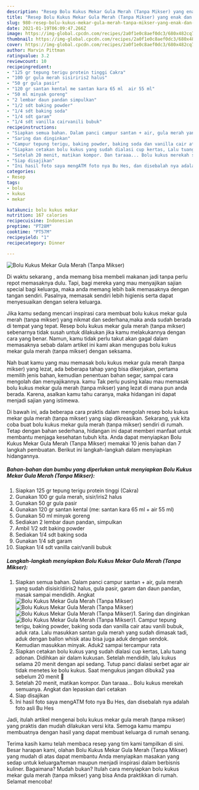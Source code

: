 ```yaml
---
description: "Resep Bolu Kukus Mekar Gula Merah (Tanpa Mikser) yang enak dan Mudah Dibuat"
title: "Resep Bolu Kukus Mekar Gula Merah (Tanpa Mikser) yang enak dan Mudah Dibuat"
slug: 980-resep-bolu-kukus-mekar-gula-merah-tanpa-mikser-yang-enak-dan-mudah-dibuat
date: 2021-01-19T06:09:47.266Z
image: https://img-global.cpcdn.com/recipes/2a0f1e0c8aef0dc3/680x482cq70/bolu-kukus-mekar-gula-merah-tanpa-mikser-foto-resep-utama.jpg
thumbnail: https://img-global.cpcdn.com/recipes/2a0f1e0c8aef0dc3/680x482cq70/bolu-kukus-mekar-gula-merah-tanpa-mikser-foto-resep-utama.jpg
cover: https://img-global.cpcdn.com/recipes/2a0f1e0c8aef0dc3/680x482cq70/bolu-kukus-mekar-gula-merah-tanpa-mikser-foto-resep-utama.jpg
author: Marvin Pittman
ratingvalue: 3.2
reviewcount: 10
recipeingredient:
- "125 gr tepung terigu protein tinggi Cakra"
- "100 gr gula merah sisiriris2 halus"
- "50 gr gula pasir"
- "120 gr santan kental me santan kara 65 ml  air 55 ml"
- "50 ml minyak goreng"
- "2 lembar daun pandan simpulkan"
- "1/2 sdt baking powder"
- "1/4 sdt baking soda"
- "1/4 sdt garam"
- "1/4 sdt vanilla cairvanili bubuk"
recipeinstructions:
- "Siapkan semua bahan. Dalam panci campur santan + air, gula merah yang sudah disisir/diiris2 halus, gula pasir, garam dan daun pandan, masak sampai mendidih. Angkat"
- "Saring dan dinginkan"
- "Campur tepung terigu, baking powder, baking soda dan vanilla cair atau vanili bubuk, aduk rata. Lalu masukkan santan gula merah yang sudah dimasak tadi, aduk dengan ballon whisk atau bisa juga aduk dengan sendok. Kemudian masukkan minyak. Aduk2 sampai tercampur rata"
- "Siapkan cetakan bolu kukus yang sudah dialasi cup kertas, Lalu tuang adonan. Didihkan air dalam kukusan. Setelah mendidih, lalu kukus selama 20 menit dengan api sedang. Tutup panci dialasi serbet agar air tidak menetes ke bolu kukus. Saat mengukus jangan dibuka2 yaa sebelum 20 menit 🤭"
- "Setelah 20 menit, matikan kompor. Dan taraaa... Bolu kukus merekah semuanya. Angkat dan lepaskan dari cetakan"
- "Siap disajikan"
- "Ini hasil foto saya mengATM foto nya Bu Hes, dan disebalah nya adalah foto asli Bu Hes"
categories:
- Resep
tags:
- bolu
- kukus
- mekar

katakunci: bolu kukus mekar 
nutrition: 167 calories
recipecuisine: Indonesian
preptime: "PT28M"
cooktime: "PT57M"
recipeyield: "1"
recipecategory: Dinner

---
```



![Bolu Kukus Mekar Gula Merah (Tanpa Mikser)](https://img-global.cpcdn.com/recipes/2a0f1e0c8aef0dc3/680x482cq70/bolu-kukus-mekar-gula-merah-tanpa-mikser-foto-resep-utama.jpg)

Di waktu  sekarang , anda memang bisa membeli makanan jadi tanpa perlu repot memasaknya dulu. Tapi, bagi mereka yang mau menyajikan sajian special bagi keluarga, maka anda memang lebih baik memasaknya dengan tangan sendiri. Pasalnya, memasak sendiri lebih higienis serta dapat menyesuaikan dengan selera keluarga.

Jika kamu sedang mencari inspirasi cara membuat bolu kukus mekar gula merah (tanpa mikser) yang nikmat dan sederhana,maka anda sudah berada di tempat yang tepat. Resep bolu kukus mekar gula merah (tanpa mikser)  sebenarnya tidak susah untuk dilakukan jika kamu melakukannya dengan cara yang benar. Namun, kamu tidak perlu takut akan gagal dalam memasaknya 
sebab dalam artikel ini kami akan mengupas bolu kukus mekar gula merah (tanpa mikser) dengan seksama.  



Nah buat kamu yang mau memasak bolu kukus mekar gula merah (tanpa mikser) yang lezat, ada beberapa tahap yang bisa dikerjakan, pertama memilih jenis bahan, kemudian penentuan bahan segar, sampai cara mengolah dan menyajikannya. kamu Tak perlu pusing kalau mau memasak bolu kukus mekar gula merah (tanpa mikser) yang lezat di mana pun anda berada. Karena, asalkan kamu  tahu caranya, maka hidangan ini dapat menjadi sajian yang istimewa.

Di bawah ini, ada beberapa cara praktis  dalam mengolah resep bolu kukus mekar gula merah (tanpa mikser) yang siap dikreasikan. Sekarang, yuk kita coba buat bolu kukus mekar gula merah (tanpa mikser) sendiri di rumah. Tetap dengan bahan sederhana, hidangan ini dapat memberi manfaat untuk membantu menjaga kesehatan tubuh kita. Anda dapat menyiapkan Bolu Kukus Mekar Gula Merah (Tanpa Mikser) memakai 10 jenis bahan dan 7 langkah pembuatan. Berikut ini langkah-langkah dalam menyiapkan hidangannya.

<!--inarticleads1-->

##### Bahan-bahan dan bumbu yang diperlukan untuk menyiapkan Bolu Kukus Mekar Gula Merah (Tanpa Mikser):

1. Siapkan 125 gr tepung terigu protein tinggi (Cakra)
1. Gunakan 100 gr gula merah, sisir/iris2 halus
1. Gunakan 50 gr gula pasir
1. Gunakan 120 gr santan kental (me: santan kara 65 ml + air 55 ml)
1. Gunakan 50 ml minyak goreng
1. Sediakan 2 lembar daun pandan, simpulkan
1. Ambil 1/2 sdt baking powder
1. Sediakan 1/4 sdt baking soda
1. Gunakan 1/4 sdt garam
1. Siapkan 1/4 sdt vanilla cair/vanili bubuk




<!--inarticleads2-->

##### Langkah-langkah menyiapkan Bolu Kukus Mekar Gula Merah (Tanpa Mikser):

1. Siapkan semua bahan. Dalam panci campur santan + air, gula merah yang sudah disisir/diiris2 halus, gula pasir, garam dan daun pandan, masak sampai mendidih. Angkat
<img src="https://img-global.cpcdn.com/steps/0a2be8bc0e8d6e13/160x128cq70/bolu-kukus-mekar-gula-merah-tanpa-mikser-langkah-memasak-1-foto.jpg" alt="Bolu Kukus Mekar Gula Merah (Tanpa Mikser)"><img src="https://img-global.cpcdn.com/steps/4c0f7f7335384f98/160x128cq70/bolu-kukus-mekar-gula-merah-tanpa-mikser-langkah-memasak-1-foto.jpg" alt="Bolu Kukus Mekar Gula Merah (Tanpa Mikser)"><img src="https://img-global.cpcdn.com/steps/3881caecbeb679f9/160x128cq70/bolu-kukus-mekar-gula-merah-tanpa-mikser-langkah-memasak-1-foto.jpg" alt="Bolu Kukus Mekar Gula Merah (Tanpa Mikser)">1. Saring dan dinginkan
<img src="https://img-global.cpcdn.com/steps/84695328d5712e4f/160x128cq70/bolu-kukus-mekar-gula-merah-tanpa-mikser-langkah-memasak-2-foto.jpg" alt="Bolu Kukus Mekar Gula Merah (Tanpa Mikser)">1. Campur tepung terigu, baking powder, baking soda dan vanilla cair atau vanili bubuk, aduk rata. Lalu masukkan santan gula merah yang sudah dimasak tadi, aduk dengan ballon whisk atau bisa juga aduk dengan sendok. Kemudian masukkan minyak. Aduk2 sampai tercampur rata
1. Siapkan cetakan bolu kukus yang sudah dialasi cup kertas, Lalu tuang adonan. Didihkan air dalam kukusan. Setelah mendidih, lalu kukus selama 20 menit dengan api sedang. Tutup panci dialasi serbet agar air tidak menetes ke bolu kukus. Saat mengukus jangan dibuka2 yaa sebelum 20 menit 🤭
1. Setelah 20 menit, matikan kompor. Dan taraaa... Bolu kukus merekah semuanya. Angkat dan lepaskan dari cetakan
1. Siap disajikan
1. Ini hasil foto saya mengATM foto nya Bu Hes, dan disebalah nya adalah foto asli Bu Hes




Jadi, itulah artikel mengenai  bolu kukus mekar gula merah (tanpa mikser)  yang praktis dan mudah dilakukan versi kita. Semoga kamu mampu membuatnya dengan hasil yang dapat membuat keluarga di rumah senang. 

Terima kasih kamu telah membaca resep yang tim kami tampilkan di sini. Besar harapan kami, olahan  Bolu Kukus Mekar Gula Merah (Tanpa Mikser) yang mudah di atas dapat membantu Anda menyiapkan masakan yang sedap untuk keluarga/teman maupun menjadi inspirasi dalam berbisnis kuliner. Bagaimana? Mudah bukan? Itulah cara menyiapkan bolu kukus mekar gula merah (tanpa mikser) yang bisa Anda praktikkan di rumah. Selamat mencoba!

